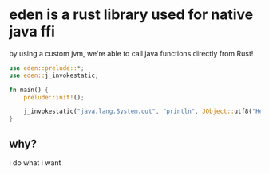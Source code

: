 # eden is a rust library used for native java ffi
by using a custom jvm, we're able to call java functions directly from Rust!

```rs
use eden::prelude::*;
use eden::j_invokestatic;

fn main() {
    prelude::init!();

    j_invokestatic("java.lang.System.out", "println", JObject::utf8("Hello World!"));
}
```

## why?
i do what i want
